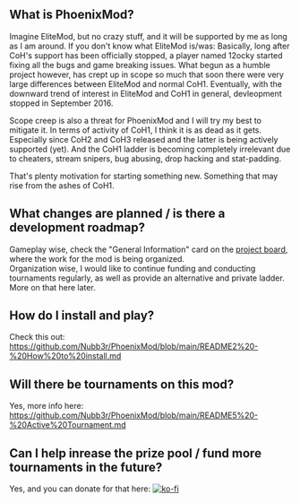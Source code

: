 ## What is PhoenixMod?
Imagine EliteMod, but no crazy stuff, and it will be supported by me as long as I am around.
If you don't know what EliteMod is/was: Basically, long after CoH's support has been officially stopped,
a player named 12ocky started fixing all the bugs and game breaking issues. What begun as a humble project however, 
has crept up in scope so much that soon there were very large differences between EliteMod and normal CoH1.
Eventually, with the downward trend of interest in EliteMod and CoH1 in general, devleopment stopped in September 2016.

Scope creep is also a threat for PhoenixMod and I will try my best to mitigate it. In terms of activity of CoH1, 
I think it is as dead as it gets. Especially since CoH2 and CoH3 released and the latter is being actively supported (yet).
And the CoH1 ladder is becoming completely irrelevant due to cheaters, stream snipers, bug abusing, drop hacking and stat-padding.

That's plenty motivation for starting something new. Something that may rise from the ashes of CoH1.

## What changes are planned / is there a development roadmap?
Gameplay wise, check the "General Information" card on the [project board](https://trello.com/b/lxvh5AI0/phoenixmod), where the work for the mod is being organized.<br>
Organization wise, I would like to continue funding and conducting tournaments regularly, as well as provide an alternative and private ladder. More on that here later.

## How do I install and play?
Check this out: https://github.com/Nubb3r/PhoenixMod/blob/main/README2%20-%20How%20to%20install.md

## Will there be tournaments on this mod?
Yes, more info here: https://github.com/Nubb3r/PhoenixMod/blob/main/README5%20-%20Active%20Tournament.md

## Can I help inrease the prize pool / fund more tournaments in the future?
Yes, and you can donate for that here:
[![ko-fi](https://ko-fi.com/img/githubbutton_sm.svg)](https://ko-fi.com/M4M8X1O2A)



